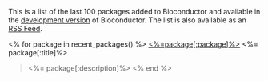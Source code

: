 This is a list of the last 100 packages added to Bioconductor and available in the
[development version](/packages/devel/bioc) of Bioconductor. The list is also available
as an [RSS Feed](/rss/new_packages.rss).

<% for package in recent_packages() %>
  <a class="symlink" href="/packages/devel/bioc/html/<%=package[:package]%>.html"><%=package[:package]%></a> <%= package[:title]%>

><%= package[:description]%>
<% end %>
